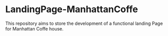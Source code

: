 # LandingPage-ManhattanCoffe
This repository aims to store the development of a functional landing Page for Manhattan Coffe house.
